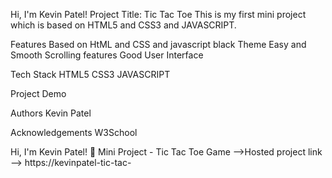 Hi, I'm Kevin Patel!
Project Title: Tic Tac Toe
This is my first mini project which is based on HTML5 and CSS3 and JAVASCRIPT.

Features
Based on HtML and CSS and javascript
black Theme
Easy and Smooth Scrolling features
Good User Interface

Tech Stack
HTML5
CSS3
JAVASCRIPT

Project Demo

Authors
Kevin Patel

Acknowledgements
W3School

Hi, I'm Kevin Patel! 👋
Mini Project - Tic Tac Toe Game
-->Hosted project link --> https://kevinpatel-tic-tac-
